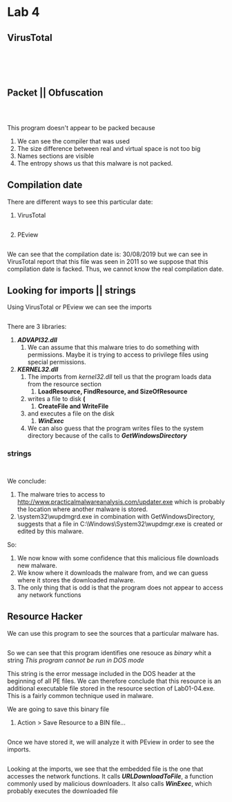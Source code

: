 # Lab 4

## VirusTotal

<figure><img src="../.gitbook/assets/image (1).png" alt=""><figcaption></figcaption></figure>

<figure><img src="../.gitbook/assets/image (3).png" alt=""><figcaption></figcaption></figure>

<figure><img src="../.gitbook/assets/image (4).png" alt=""><figcaption></figcaption></figure>

<figure><img src="../.gitbook/assets/image (5).png" alt=""><figcaption></figcaption></figure>

<figure><img src="../.gitbook/assets/image.png" alt=""><figcaption></figcaption></figure>

## Packet || Obfuscation

<figure><img src="../.gitbook/assets/image (6).png" alt=""><figcaption></figcaption></figure>

<figure><img src="../.gitbook/assets/image (7).png" alt=""><figcaption></figcaption></figure>

<figure><img src="../.gitbook/assets/image (8).png" alt=""><figcaption></figcaption></figure>

This program doesn't appear to be packed because&#x20;

1. We can see the compiler that was used&#x20;
2. The size difference between real and virtual space is not too big
3. Names sections are visible
4. The entropy shows us that this malware is not packed.

## Compilation date

There are different ways to see this particular date:

1.  VirusTotal

    <figure><img src="../.gitbook/assets/image (9).png" alt=""><figcaption></figcaption></figure>
2.  PEview

    <figure><img src="../.gitbook/assets/image (10).png" alt=""><figcaption></figcaption></figure>

We can see that the compilation date is: 30/08/2019 but we can see in VirusTotal report that this file was seen in 2011 so we suppose that this compilation date is facked. Thus, we cannot know the real compilation date.

## Looking for imports  || strings

Using VirusTotal or PEview we can see the imports

<figure><img src="../.gitbook/assets/image (11).png" alt=""><figcaption></figcaption></figure>

There are 3 libraries:

1. _**ADVAPI32.dll**_
   1. We can assume that this malware tries to do something with permissions. Maybe it is trying to access to privilege files using special permissions.
2. _**KERNEL32.dll**_
   1. The imports from _kernel32.dll_ tell us that the program loads data from the resource section
      1. **LoadResource, FindResource, and SizeOfResource**
   2. writes a file to disk **(**
      1. **CreateFile and WriteFile**
   3. and executes a file on the disk
      1. _**WinExec**_
   4. We can also guess that the program writes files to the system directory because of the calls to _**GetWindowsDirectory**_

### strings

<figure><img src="../.gitbook/assets/image (13).png" alt=""><figcaption></figcaption></figure>

<figure><img src="../.gitbook/assets/image (12).png" alt=""><figcaption></figcaption></figure>

We conclude:

1. The malware tries to access to http://www.practicalmalwareanalysis.com/updater.exe which is probably the location where another malware is stored.
2. \system32\wupdmgrd.exe in combination with GetWindowsDirectory, suggests that a file in C:\Windows\System32\wupdmgr.exe is created or edited by this malware.

So:

1. We now know with some confidence that this malicious file downloads new malware.
2. We know where it downloads the malware from, and we can guess where it stores the downloaded malware.&#x20;
3. The only thing that is odd is that the program does not appear to access any network functions

## Resource Hacker

We can use this program to see the sources that a particular malware has.

<figure><img src="../.gitbook/assets/image (14).png" alt=""><figcaption></figcaption></figure>

So we can see that this program identifies one resouce as _binary_ whit a string _This program cannot be run in DOS mode_

This string is the error message included in the DOS header at the beginning of all PE files. We can therefore conclude that this resource is an additional executable file stored in the resource section of Lab01-04.exe. This is a fairly common technique used in malware.

We are going to save this binary file

1.  Action > Save Resource to a BIN file...

    <figure><img src="../.gitbook/assets/image (16).png" alt=""><figcaption></figcaption></figure>

Once we have stored it, we will analyze it with PEview in order to see the imports.

<figure><img src="../.gitbook/assets/image (15).png" alt=""><figcaption></figcaption></figure>

Looking at the imports, we see that the embedded file is the one that accesses the network functions. It calls _**URLDownloadToFile**_, a function commonly used by malicious downloaders. It also calls _**WinExec**_, which probably executes the downloaded file

